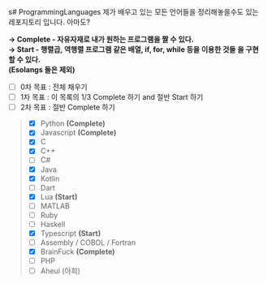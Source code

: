 s# ProgrammingLanguages
제가 배우고 있는 모든 언어들을 정리해놓을수도 있는 레포지토리 입니다. 아마도?

**→ Complete - 자유자재로 내가 원하는 프로그램을 짤 수 있다. <br>
→ Start - 행렬곱, 역행렬 프로그램 같은 배열, if, for, while 등을 이용한 것들 을 구현 할 수 있다. <br>
(Esolangs 들은 제외)**

- [ ] 0차 목표 : 전체 채우기 <br>
- [ ] 1차 목표 : 이 목록의 1/3 Complete 하기 and 절반 Start 하기 <br>
- [ ] 2차 목표 : 절반 Complete 하기 <br>

> - [X] Python **(Complete)** <br>
> - [X] Javascript **(Complete)** <br>
> - [X] C <br>
> - [X] C++ <br>
> - [ ] C# <br>
> - [X] Java <br>
> - [X] Kotlin <br>
> - [ ] Dart <br>
> - [X] Lua **(Start)** <br>
> - [ ] MATLAB <br>
> - [ ] Ruby <br>
> - [ ] Haskell <br>
> - [X] Typescript **(Start)** <br>
> - [ ] Assembly / COBOL / Fortran <br>
> - [X] BrainFuck **(Complete)** <br>
> - [ ] PHP <br>
> - [ ] Aheui (아희) <br>
